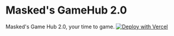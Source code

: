 # Masked's GameHub 2.0
Masked's Game Hub 2.0, your time to game.
[![Deploy with Vercel](https://raw.githubusercontent.com/BinBashBanana/deploy-buttons/master/buttons/remade/vercel.svg)](https://vercel.com/new/clone?repository-url=https://github.com/CLOXKEDMASKED/MaskedGameHub2.0)
